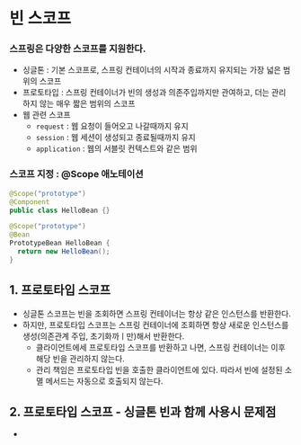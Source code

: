 # 빈 스코프

### 스프링은 다양한 스코프를 지원한다.
 * 싱글톤 : 기본 스코프로, 스프링 컨테이너의 시작과 종료까지 유지되는 가장 넓은 범위의 스코프
 * 프로토타입 : 스프링 컨테이너가 빈의 생성과 의존주입까지만 관여하고, 더는 관리하지 않는 매우 짧은 범위의 스코프
 * 웹 관련 스코프
    * `request` : 웹 요청이 들어오고 나갈때까지 유지
    * `session` : 웹 세션이 생성되고 종료될때까지 유지
    * `application` : 웹의 서블릿 컨텍스트와 같은 범위 

### 스코프 지정 : @Scope 애노테이션
``` java
@Scope("prototype")
@Component
public class HelloBean {}
```

``` java
@Scope("prototype")
@Bean
PrototypeBean HelloBean {
  return new HelloBean();
}
```

## 1. 프로토타입 스코프
 * 싱글톤 스코프는 빈을 조회하면 스프링 컨테이너는 항상 같은 인스턴스를 반환한다.
 * 하지만, 프로토타입 스코프는 스프링 컨테이너에 조회하면 항상 새로운 인스턴스를 생성(의존관계 주입, 초기화까ㅣ만)해서 반환한다.
    * 클라이언트에세 프로토타입 스코프를 반환하고 나면, 스프링 컨테이너는 이후 해당 빈을  관리하지 않는다. 
    * 관리 책임은 프로토타입 빈을 호출한 클라이언트에 있다. 따라서 빈에 설정된 소멸 메서드는 자동으로 호출되지 않는다.


## 2. 프로토타입 스코프 - 싱글톤 빈과 함께 사용시 문제점
 * 
